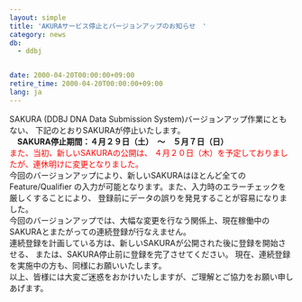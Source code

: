 ```yaml
---
layout: simple
title: 'AKURAサービス停止とバージョンアップのお知らせ　'
category: news
db:
  - ddbj


date: 2000-04-20T00:00:00+09:00
retire_time: 2000-04-20T00:00:00+09:00
lang: ja
---
```


<html>SAKURA (DDBJ DNA Data Submission System)バージョンアップ作業にともない、 下記のとおりSAKURAが停止いたします。<br>　<b>SAKURA停止期間：４月２９日（土）　～　５月７日（日）</b><br>
<font color="red">また、当初、新しいSAKURAの公開は、 ４月２０日（木）を予定しておりましたが、連休明けに変更となりました。</font><br>今回のバージョンアップにより、新しいSAKURAはほとんど全てのFeature/Qualifier の入力が可能となります。また、入力時のエラーチェックを厳しくすることにより、 登録前にデータの誤りを発見することが容易になりました。<br>今回のバージョンアップでは、大幅な変更を行なう関係上、現在稼働中のSAKURAとまたがっての連続登録が行なえません。<br>連続登録を計画している方は、新しいSAKURAが公開された後に登録を開始させる、 または、SAKURA停止前に登録を完了させてください。 現在、連続登録を実施中の方も、同様にお願いいたします。<br>以上、皆様には大変ご迷惑をおかけいたしますが、ご理解とご協力をお願い申しあげます。
</html>
